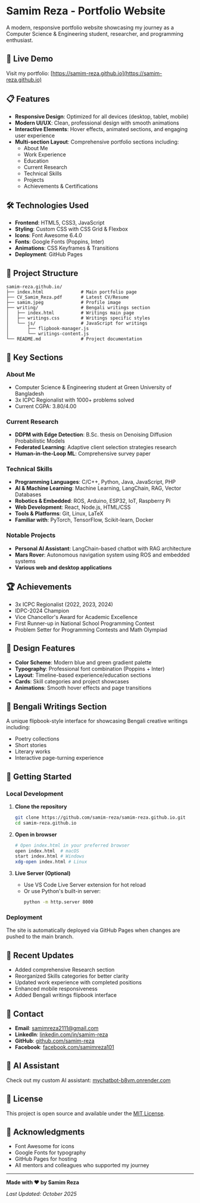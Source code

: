 # Samim Reza - Portfolio Website

A modern, responsive portfolio website showcasing my journey as a Computer Science & Engineering student, researcher, and programming enthusiast.

## 🌟 Live Demo

Visit my portfolio: [https://samim-reza.github.io](https://samim-reza.github.io)

## 📋 Features

- **Responsive Design**: Optimized for all devices (desktop, tablet, mobile)
- **Modern UI/UX**: Clean, professional design with smooth animations
- **Interactive Elements**: Hover effects, animated sections, and engaging user experience
- **Multi-section Layout**: Comprehensive portfolio sections including:
  - About Me
  - Work Experience
  - Education
  - Current Research
  - Technical Skills
  - Projects
  - Achievements & Certifications

## 🛠️ Technologies Used

- **Frontend**: HTML5, CSS3, JavaScript
- **Styling**: Custom CSS with CSS Grid & Flexbox
- **Icons**: Font Awesome 6.4.0
- **Fonts**: Google Fonts (Poppins, Inter)
- **Animations**: CSS Keyframes & Transitions
- **Deployment**: GitHub Pages

## 🔧 Project Structure

```
samim-reza.github.io/
├── index.html              # Main portfolio page
├── CV_Samim_Reza.pdf       # Latest CV/Resume
├── samim.jpeg              # Profile image
├── writing/                # Bengali writings section
│   ├── index.html          # Writings main page
│   ├── writings.css        # Writings specific styles
│   └── js/                 # JavaScript for writings
│       ├── flipbook-manager.js
│       └── writings-content.js
└── README.md               # Project documentation
```

## 🎯 Key Sections

### About Me
- Computer Science & Engineering student at Green University of Bangladesh
- 3x ICPC Regionalist with 1000+ problems solved
- Current CGPA: 3.80/4.00

### Current Research
- **DDPM with Edge Detection**: B.Sc. thesis on Denoising Diffusion Probabilistic Models
- **Federated Learning**: Adaptive client selection strategies research
- **Human-in-the-Loop ML**: Comprehensive survey paper

### Technical Skills
- **Programming Languages**: C/C++, Python, Java, JavaScript, PHP
- **AI & Machine Learning**: Machine Learning, LangChain, RAG, Vector Databases
- **Robotics & Embedded**: ROS, Arduino, ESP32, IoT, Raspberry Pi
- **Web Development**: React, Node.js, HTML/CSS
- **Tools & Platforms**: Git, Linux, LaTeX
- **Familiar with**: PyTorch, TensorFlow, Scikit-learn, Docker

### Notable Projects
- **Personal AI Assistant**: LangChain-based chatbot with RAG architecture
- **Mars Rover**: Autonomous navigation system using ROS and embedded systems
- **Various web and desktop applications**

## 🏆 Achievements

- 3x ICPC Regionalist (2022, 2023, 2024)
- IDPC-2024 Champion
- Vice Chancellor's Award for Academic Excellence
- First Runner-up in National School Programming Contest
- Problem Setter for Programming Contests and Math Olympiad

## 🎨 Design Features

- **Color Scheme**: Modern blue and green gradient palette
- **Typography**: Professional font combination (Poppins + Inter)
- **Layout**: Timeline-based experience/education sections
- **Cards**: Skill categories and project showcases
- **Animations**: Smooth hover effects and page transitions

## 📱 Bengali Writings Section

A unique flipbook-style interface for showcasing Bengali creative writings including:
- Poetry collections
- Short stories
- Literary works
- Interactive page-turning experience

## 🚀 Getting Started

### Local Development

1. **Clone the repository**
   ```bash
   git clone https://github.com/samim-reza/samim-reza.github.io.git
   cd samim-reza.github.io
   ```

2. **Open in browser**
   ```bash
   # Open index.html in your preferred browser
   open index.html  # macOS
   start index.html # Windows
   xdg-open index.html # Linux
   ```

3. **Live Server (Optional)**
   - Use VS Code Live Server extension for hot reload
   - Or use Python's built-in server:
     ```bash
     python -m http.server 8000
     ```

### Deployment

The site is automatically deployed via GitHub Pages when changes are pushed to the main branch.

## 🔄 Recent Updates

- Added comprehensive Research section
- Reorganized Skills categories for better clarity
- Updated work experience with completed positions
- Enhanced mobile responsiveness
- Added Bengali writings flipbook interface

## 📧 Contact

- **Email**: [samimreza2111@gmail.com](mailto:samimreza2111@gmail.com)
- **LinkedIn**: [linkedin.com/in/samim-reza](https://linkedin.com/in/samim-reza)
- **GitHub**: [github.com/samim-reza](https://github.com/samim-reza)
- **Facebook**: [facebook.com/samimreza101](https://www.facebook.com/samimreza101)

## 🤖 AI Assistant

Check out my custom AI assistant: [mychatbot-b8vm.onrender.com](https://mychatbot-b8vm.onrender.com/)

## 📄 License

This project is open source and available under the [MIT License](LICENSE).

## 🙏 Acknowledgments

- Font Awesome for icons
- Google Fonts for typography
- GitHub Pages for hosting
- All mentors and colleagues who supported my journey

---

**Made with ❤️ by Samim Reza**

*Last Updated: October 2025*